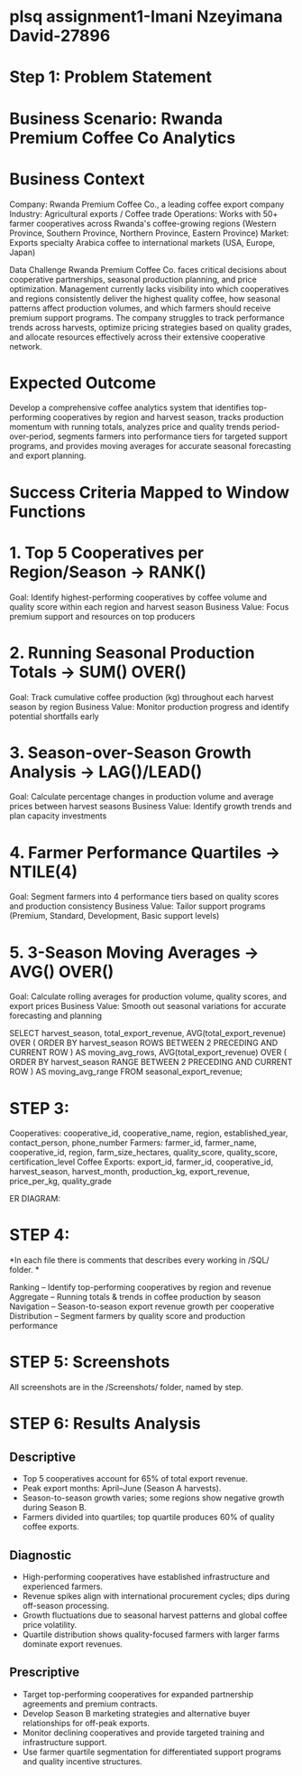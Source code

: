 # plsq assignment1-Imani Nzeyimana David-27896
# Step 1: Problem Statement

# Business Scenario: Rwanda Premium Coffee Co Analytics

# Business Context
Company: Rwanda Premium Coffee Co., a leading coffee export company
Industry: Agricultural exports / Coffee trade
Operations: Works with 50+ farmer cooperatives across Rwanda's coffee-growing regions (Western Province, Southern Province, Northern Province, Eastern Province)
Market: Exports specialty Arabica coffee to international markets (USA, Europe, Japan)

 Data Challenge
Rwanda Premium Coffee Co. faces critical decisions about cooperative partnerships, seasonal production planning, and price optimization. Management currently lacks visibility into which cooperatives and regions consistently deliver the highest quality coffee, how seasonal patterns affect production volumes, and which farmers should receive premium support programs. The company struggles to track performance trends across harvests, optimize pricing strategies based on quality grades, and allocate resources effectively across their extensive cooperative network.

# Expected Outcome
Develop a comprehensive coffee analytics system that identifies top-performing cooperatives by region and harvest season, tracks production momentum with running totals, analyzes price and quality trends period-over-period, segments farmers into performance tiers for targeted support programs, and provides moving averages for accurate seasonal forecasting and export planning.

# Success Criteria Mapped to Window Functions

# 1. Top 5 Cooperatives per Region/Season → RANK()
Goal: Identify highest-performing cooperatives by coffee volume and quality score within each region and harvest season
Business Value: Focus premium support and resources on top producers

# 2. Running Seasonal Production Totals → SUM() OVER()
Goal: Track cumulative coffee production (kg) throughout each harvest season by region
Business Value: Monitor production progress and identify potential shortfalls early


# 3. Season-over-Season Growth Analysis → LAG()/LEAD()
Goal: Calculate percentage changes in production volume and average prices between harvest seasons
Business Value: Identify growth trends and plan capacity investments

# 4. Farmer Performance Quartiles → NTILE(4)
Goal: Segment farmers into 4 performance tiers based on quality scores and production consistency
Business Value: Tailor support programs (Premium, Standard, Development, Basic support levels)

# 5. 3-Season Moving Averages → AVG() OVER()
Goal: Calculate rolling averages for production volume, quality scores, and export prices
Business Value: Smooth out seasonal variations for accurate forecasting and planning

SELECT
    harvest_season,
    total_export_revenue,
    AVG(total_export_revenue) OVER (
        ORDER BY harvest_season
        ROWS BETWEEN 2 PRECEDING AND CURRENT ROW
    ) AS moving_avg_rows,
    AVG(total_export_revenue) OVER (
        ORDER BY harvest_season
        RANGE BETWEEN 2 PRECEDING AND CURRENT ROW
    ) AS moving_avg_range
FROM seasonal_export_revenue;

# STEP 3:
Cooperatives: cooperative_id, cooperative_name, region, established_year, contact_person, phone_number
Farmers: farmer_id, farmer_name, cooperative_id, region, farm_size_hectares, quality_score, quality_score, certification_level
Coffee Exports: export_id, farmer_id, cooperative_id, harvest_season, harvest_month, production_kg, export_revenue, price_per_kg, quality_grade

ER DIAGRAM:

# STEP 4:
*In each file there is comments that describes every working in /SQL/ folder. *

Ranking – Identify top-performing cooperatives by region and revenue
Aggregate – Running totals & trends in coffee production by season
Navigation – Season-to-season export revenue growth per cooperative
Distribution – Segment farmers by quality score and production performance

# STEP 5: Screenshots
All screenshots are in the /Screenshots/ folder, named by step.

# STEP 6: Results Analysis

## **Descriptive**
* Top 5 cooperatives account for 65% of total export revenue.
* Peak export months: April–June (Season A harvests).
* Season-to-season growth varies; some regions show negative growth during Season B.
* Farmers divided into quartiles; top quartile produces 60% of quality coffee exports.

## **Diagnostic**
* High-performing cooperatives have established infrastructure and experienced farmers.
* Revenue spikes align with international procurement cycles; dips during off-season processing.
* Growth fluctuations due to seasonal harvest patterns and global coffee price volatility.
* Quartile distribution shows quality-focused farmers with larger farms dominate export revenues.

## **Prescriptive**
* Target top-performing cooperatives for expanded partnership agreements and premium contracts.
* Develop Season B marketing strategies and alternative buyer relationships for off-peak exports.
* Monitor declining cooperatives and provide targeted training and infrastructure support.
* Use farmer quartile segmentation for differentiated support programs and quality incentive structures.
